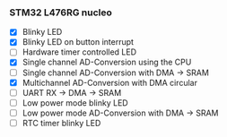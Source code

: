 ### STM32 L476RG nucleo

- [x] Blinky LED
- [x] Blinky LED on button interrupt
- [ ] Hardware timer controlled LED
- [x] Single channel AD-Conversion using the CPU
- [ ] Single channel AD-Conversion with DMA -> SRAM
- [x] Multichannel AD-Conversion with DMA circular
- [ ] UART RX -> DMA -> SRAM
- [ ] Low power mode blinky LED
- [ ] Low power mode AD-Conversion with DMA -> SRAM
- [ ] RTC timer blinky LED 
